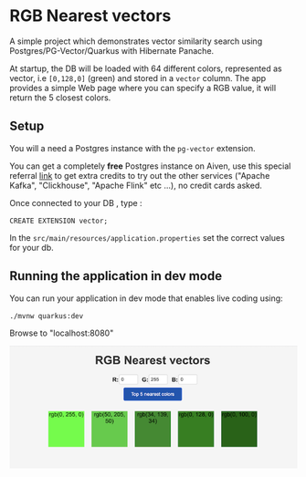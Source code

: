 # RGB Nearest vectors

A simple project which demonstrates vector similarity search using Postgres/PG-Vector/Quarkus with Hibernate Panache.

At startup, the DB will be loaded with 64 different colors, represented as vector, i.e `[0,128,0]` (green) and stored in a `vector` column. The app provides a simple Web page where you can specify a RGB value, it will return the 5 closest colors.

## Setup

You will a need a Postgres instance with the `pg-vector` extension.

You can get a completely **free** Postgres instance on Aiven, use this special referral [link](https://go.aiven.io/sebi-signup) to get extra credits to try out the other services ("Apache Kafka", "Clickhouse", "Apache Flink" etc ...), no credit cards asked.

Once connected to your DB , type : 

```
CREATE EXTENSION vector;
```

In the `src/main/resources/application.properties` set the correct values for your db. 


## Running the application in dev mode

You can run your application in dev mode that enables live coding using:
```shell script
./mvnw quarkus:dev
```

Browse to "localhost:8080" 

![](colors.png)

